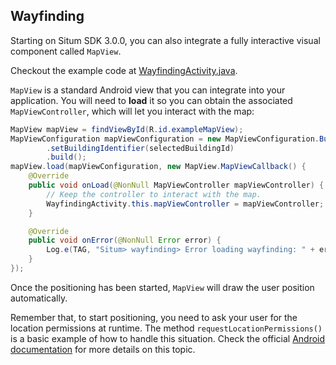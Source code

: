## <a name="use-wayfinding"></a> Wayfinding

Starting on Situm SDK 3.0.0, you can also integrate a fully interactive visual component called `MapView`.

Checkout the example code at [WayfindingActivity.java](https://github.com/situmtech/situm-android-getting-started/blob/master/app/src/main/java/es/situm/gettingstarted/usewayfinding/WayfindingActivity.java).

`MapView` is a standard Android view that you can integrate into your application. You will need to **load** it so you can obtain the associated `MapViewController`, which will let you interact with the map:

```java
MapView mapView = findViewById(R.id.exampleMapView);
MapViewConfiguration mapViewConfiguration = new MapViewConfiguration.Builder()
        .setBuildingIdentifier(selectedBuildingId)
        .build();
mapView.load(mapViewConfiguration, new MapView.MapViewCallback() {
    @Override
    public void onLoad(@NonNull MapViewController mapViewController) {
        // Keep the controller to interact with the map.
        WayfindingActivity.this.mapViewController = mapViewController;
    }

    @Override
    public void onError(@NonNull Error error) {
        Log.e(TAG, "Situm> wayfinding> Error loading wayfinding: " + error.getMessage());
    }
});
```

Once the positioning has been started, `MapView` will draw the user position automatically.

Remember that, to start positioning, you need to ask your user for the location permissions at runtime. The method `requestLocationPermissions()` is a basic example of how to handle this situation.
Check the official [Android documentation](https://developer.android.com/training/permissions/requesting) for more details on this topic.
